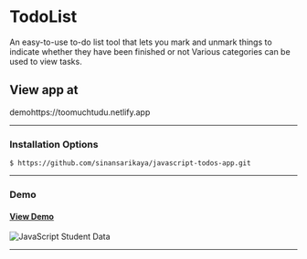 # TodoList

An easy-to-use to-do list tool that lets you mark and unmark things to indicate whether they have been finished or not Various categories can be used to view tasks.


## View app at
demohttps://toomuchtudu.netlify.app


<hr />

### Installation Options

```
$ https://github.com/sinansarikaya/javascript-todos-app.git
```

<hr />

### Demo

#### [View Demo](https://sinansarikaya.github.io/javascript-todos-app/)

![JavaScript Student Data](./img/demo.jpeg)

<hr />
